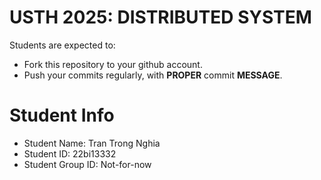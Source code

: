 USTH 2025: DISTRIBUTED SYSTEM
=====================================================

Students are expected to:
* Fork this repository to your github account.
* Push your commits regularly, with **PROPER** commit **MESSAGE**.


Student Info
=========================

* Student Name: Tran Trong Nghia
* Student ID: 22bi13332
* Student Group ID: Not-for-now
